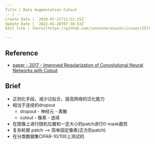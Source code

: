 ```yaml
---
Title | Data Augmentation Cutout
-- | --
Create Date | `2020-07-21T11:52:15Z`
Update Date | `2022-01-20T07:38:53Z`
Edit link | [here](https://github.com/junxnone/aiwiki/issues/257)

---
```

## Reference
- [paper - 2017 - Improved Regularization of Convolutional Neural Networks with Cutout](https://arxiv.org/abs/1708.04552)

## Brief

- 正则化手段，减少过拟合，提高网络的泛化能力
- 相当于连续的dropout
  - dropout - 神经元 - 离散
  - cutout - 像素 - 连续
- 在图像上进行随机位置和一定大小的patch进行0-mask裁剪
- 复杂轮廓 patch --> 简单固定像素(正方形patch)
- 在分类数据集CIFAR-10/100上测试的

